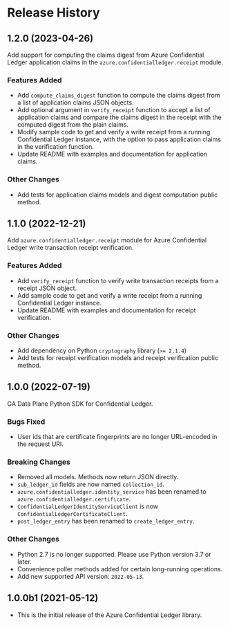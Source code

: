 # Release History

## 1.2.0 (2023-04-26)
Add support for computing the claims digest from Azure Confidential Ledger application claims in the `azure.confidentialledger.receipt` module.

### Features Added
- Add `compute_claims_digest` function to compute the claims digest from a list of application claims JSON objects. 
- Add optional argument in `verify_receipt` function to accept a list of application claims and compare the claims digest in the receipt with the computed digest from the plain claims.
- Modify sample code to get and verify a write receipt from a running Confidential Ledger instance, with the option to pass application claims in the verification function.
- Update README with examples and documentation for application claims.

### Other Changes
- Add tests for application claims models and digest computation public method.

## 1.1.0 (2022-12-21)
Add `azure.confidentialledger.receipt` module for Azure Confidential Ledger write transaction receipt verification.

### Features Added
- Add `verify_receipt` function to verify write transaction receipts from a receipt JSON object.
- Add sample code to get and verify a write receipt from a running Confidential Ledger instance.
- Update README with examples and documentation for receipt verification.

### Other Changes
- Add dependency on Python `cryptography` library (`>= 2.1.4`)
- Add tests for receipt verification models and receipt verification public method.

## 1.0.0 (2022-07-19)

GA Data Plane Python SDK for Confidential Ledger.

### Bugs Fixed
- User ids that are certificate fingerprints are no longer URL-encoded in the request URI.

### Breaking Changes
- Removed all models. Methods now return JSON directly.
- `sub_ledger_id` fields are now named `collection_id`.
- `azure.confidentialledger.identity_service` has been renamed to `azure.confidentialledger.certificate`.
- `ConfidentialLedgerIdentityServiceClient` is now `ConfidentialLedgerCertificateClient`.
- `post_ledger_entry` has been renamed to `create_ledger_entry`.

### Other Changes
- Python 2.7 is no longer supported. Please use Python version 3.7 or later.
- Convenience poller methods added for certain long-running operations.
- Add new supported API version: `2022-05-13`.

## 1.0.0b1 (2021-05-12)

- This is the initial release of the Azure Confidential Ledger library.
